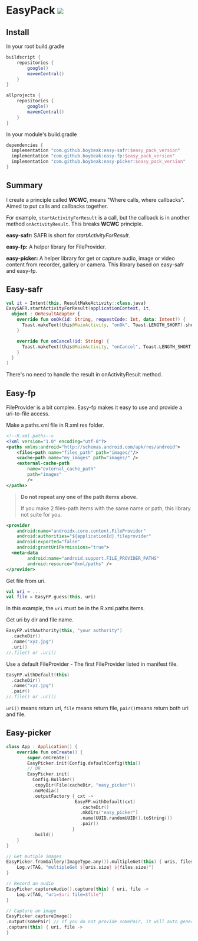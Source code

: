 # EasyPack ![](https://img.shields.io/badge/EasyPack-v0.1.3-blue)
## Install

In your root build.gradle

```groovy
buildscript {
    repositories {
        google()
        mavenCentral()
    }
}

allprojects {
    repositories {
        google()
        mavenCentral()
    }
}
```

In your module's build.gradle

```groovy
dependencies {
  implementation "com.github.boybeak:easy-safr:$easy_pack_version"
  implementation "com.github.boybeak:easy-fp:$easy_pack_version"
  implementation "com.github.boybeak:easy-picker:$easy_pack_version"
}
```



## Summary

I create a principle called **WCWC**, means "Where calls, where callbacks". Aimed to put calls and callbacks together.

For example, `startActivityForResult` is a call, but the callback is in another method `onActivityResult`. This breaks **WCWC** principle.

**easy-safr:** SAFR is short for *startActivityForResult*.

**easy-fp:** A helper library for FileProvider.

**easy-picker:** A helper library for get or capture audio, image or video content from recorder, gallery or camera. This library based on easy-safr and easy-fp.



## Easy-safr

```kotlin
val it = Intent(this, ResultMakeActivity::class.java)
EasySAFR.startActivityForResult(applicationContext, it,
  object : OnResultAdapter {
    override fun onOk(id: String, requestCode: Int, data: Intent?) {
      Toast.makeText(this@MainActivity, "onOk", Toast.LENGTH_SHORT).show()
    }

    override fun onCancel(id: String) {
      Toast.makeText(this@MainActivity, "onCancel", Toast.LENGTH_SHORT).show()
    }
  }
)
```

There's no need to handle the result in onActivityResult method.



## Easy-fp

FileProvider is a bit complex. Easy-fp makes it easy to use and provide a uri-to-file access.

Make a paths.xml file in R.xml res folder.

```xml
<!--R.xml.paths-->
<?xml version="1.0" encoding="utf-8"?>
<paths xmlns:android="http://schemas.android.com/apk/res/android">
    <files-path name="files_path" path="images/"/>
    <cache-path name="my_images" path="images/" />
    <external-cache-path
        name="external_cache_path"
        path="images"
        />
</paths>
```

> **Do not repeat any one of the path items above.**
>
> If you make 2 files-path items with the same name or path, this library not suite for you.

```xml
<provider
	android:name="androidx.core.content.FileProvider"
	android:authorities="${applicationId}.fileprovider"
	android:exported="false"
	android:grantUriPermissions="true">
  <meta-data
		android:name="android.support.FILE_PROVIDER_PATHS"
		android:resource="@xml/paths" />
</provider>
```

Get file from uri.

```kotlin
val uri = ...
val file = EasyFP.guess(this, uri)
```

In this example, the `uri` must be in the R.xml.paths items.

Get uri by dir and file name.

```kotlin
EasyFP.withAuthority(this, "your authority")
  .cacheDir()
  .name("xyz.jpg")
  .uri()
//.file() or .uri()
```

Use a default FileProvider - The first FileProvider listed in manifest file.

```kotlin
EasyFP.withDefault(this)
  .cacheDir()
  .name("xyz.jpg")
  .pair() 
//.file() or .uri()
```

`uri()` means return uri, `file` means return file, `pair()`means return both uri and file.



## Easy-picker

```kotlin
class App : Application() {
    override fun onCreate() {
        super.onCreate()
        EasyPicker.init(Config.defaultConfig(this))
      	// OR
        EasyPicker.init(
          Config.Builder()
          .copyDir(File(cacheDir, "easy_picker"))
          .noMedia()
          .outputFactory { cxt ->
                          EasyFP.withDefault(cxt)
                            .cacheDir()
                            .mkdirs("easy_picker")
                            .name(UUID.randomUUID().toString())
                            .pair()
                         }
          .build()
    }
}
```



```kotlin
// Get mutiple images
EasyPicker.fromGallery(ImageType.any()).multipleGet(this) { uris, files ->
	Log.v(TAG, "multipleGet ${uris.size} ${files.size}")
}

// Record an audio
EasyPicker.captureAudio().capture(this) { uri, file ->
	Log.v(TAG, "uri=$uri file=$file")
}

// Capture an image
EasyPicker.captureImage()
.output(somePair) // If you do not provide somePair, it will auto generate in OutputFactory
.capture(this) { uri, file ->
}
```

